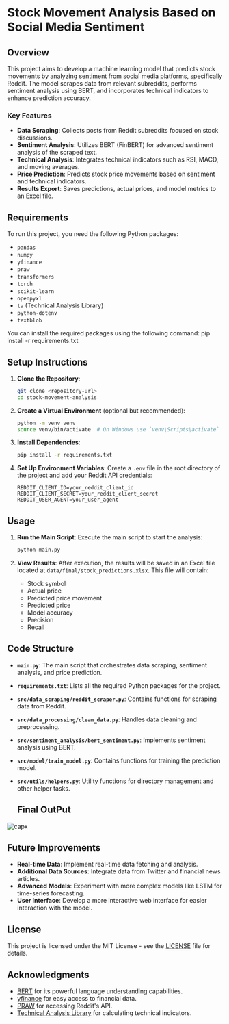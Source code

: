 # Stock Movement Analysis Based on Social Media Sentiment

## Overview

This project aims to develop a machine learning model that predicts stock movements by analyzing sentiment from social media platforms, specifically Reddit. The model scrapes data from relevant subreddits, performs sentiment analysis using BERT, and incorporates technical indicators to enhance prediction accuracy.

### Key Features

- **Data Scraping**: Collects posts from Reddit subreddits focused on stock discussions.
- **Sentiment Analysis**: Utilizes BERT (FinBERT) for advanced sentiment analysis of the scraped text.
- **Technical Analysis**: Integrates technical indicators such as RSI, MACD, and moving averages.
- **Price Prediction**: Predicts stock price movements based on sentiment and technical indicators.
- **Results Export**: Saves predictions, actual prices, and model metrics to an Excel file.

## Requirements

To run this project, you need the following Python packages:

- `pandas`
- `numpy`
- `yfinance`
- `praw`
- `transformers`
- `torch`
- `scikit-learn`
- `openpyxl`
- `ta` (Technical Analysis Library)
- `python-dotenv`
- `textblob`

You can install the required packages using the following command:
pip install -r requirements.txt


## Setup Instructions

1. **Clone the Repository**:
   ```bash
   git clone <repository-url>
   cd stock-movement-analysis
   ```

2. **Create a Virtual Environment** (optional but recommended):
   ```bash
   python -m venv venv
   source venv/bin/activate  # On Windows use `venv\Scripts\activate`
   ```

3. **Install Dependencies**:
   ```bash
   pip install -r requirements.txt
   ```

4. **Set Up Environment Variables**:
   Create a `.env` file in the root directory of the project and add your Reddit API credentials:
   ```plaintext
   REDDIT_CLIENT_ID=your_reddit_client_id
   REDDIT_CLIENT_SECRET=your_reddit_client_secret
   REDDIT_USER_AGENT=your_user_agent
   ```

## Usage

1. **Run the Main Script**:
   Execute the main script to start the analysis:
   ```bash
   python main.py
   ```

2. **View Results**:
   After execution, the results will be saved in an Excel file located at `data/final/stock_predictions.xlsx`. This file will contain:
   - Stock symbol
   - Actual price
   - Predicted price movement
   - Predicted price
   - Model accuracy
   - Precision
   - Recall



## Code Structure

- **`main.py`**: The main script that orchestrates data scraping, sentiment analysis, and price prediction.
- **`requirements.txt`**: Lists all the required Python packages for the project.
- **`src/data_scraping/reddit_scraper.py`**: Contains functions for scraping data from Reddit.
- **`src/data_processing/clean_data.py`**: Handles data cleaning and preprocessing.
- **`src/sentiment_analysis/bert_sentiment.py`**: Implements sentiment analysis using BERT.
- **`src/model/train_model.py`**: Contains functions for training the prediction model.
- **`src/utils/helpers.py`**: Utility functions for directory management and other helper tasks.

  ## Final OutPut
![capx](https://github.com/user-attachments/assets/1619e34d-551c-422f-9047-739c9a33ea33)

## Future Improvements

- **Real-time Data**: Implement real-time data fetching and analysis.
- **Additional Data Sources**: Integrate data from Twitter and financial news articles.
- **Advanced Models**: Experiment with more complex models like LSTM for time-series forecasting.
- **User Interface**: Develop a more interactive web interface for easier interaction with the model.

## License

This project is licensed under the MIT License - see the [LICENSE](LICENSE) file for details.

## Acknowledgments

- [BERT](https://github.com/google-research/bert) for its powerful language understanding capabilities.
- [yfinance](https://pypi.org/project/yfinance/) for easy access to financial data.
- [PRAW](https://praw.readthedocs.io/en/latest/) for accessing Reddit's API.
- [Technical Analysis Library](https://github.com/bukosabino/ta) for calculating technical indicators.
